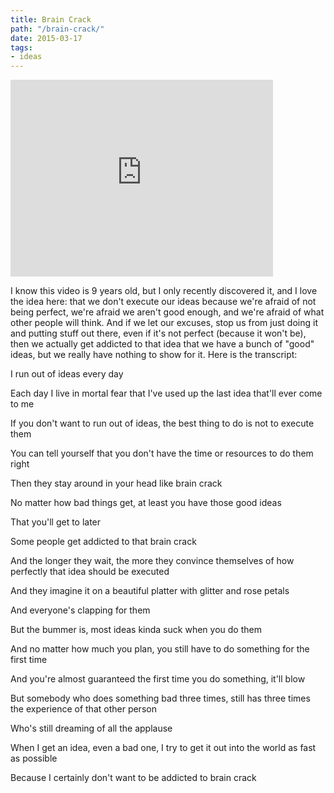 ```yaml
---
title: Brain Crack
path: "/brain-crack/"
date: 2015-03-17
tags:
- ideas
---
```


<iframe width="420" height="315" src="https://www.youtube.com/embed/rDHb3vC9OmE" frameborder="0" allowfullscreen></iframe>

I know this video is 9 years old, but I only recently discovered it, and I love the idea here: that we don't execute our ideas because we're afraid of not being perfect, we're afraid we aren't good enough, and we're afraid of what other people will think. And if we let our excuses, stop us from just doing it and putting stuff out there, even if it's not perfect (because it won't be), then we actually get addicted to that idea that we have a bunch of "good" ideas, but we really have nothing to show for it. Here is the transcript:

I run out of ideas every day

Each day I live in mortal fear that I've used up the last idea that'll ever come to me

If you don't want to run out of ideas, the best thing to do is not to execute them

You can tell yourself that you don't have the time or resources to do them right

Then they stay around in your head like brain crack

No matter how bad things get, at least you have those good ideas

That you'll get to later

Some people get addicted to that brain crack

And the longer they wait, the more they convince themselves of how perfectly that idea should be executed

And they imagine it on a beautiful platter with glitter and rose petals

And everyone's clapping for them

But the bummer is, most ideas kinda suck when you do them

And no matter how much you plan, you still have to do something for the first time

And you're almost guaranteed the first time you do something, it'll blow

But somebody who does something bad three times, still has three times the experience of that other person

Who's still dreaming of all the applause

When I get an idea, even a bad one, I try to get it out into the world as fast as possible

Because I certainly don't want to be addicted to brain crack
